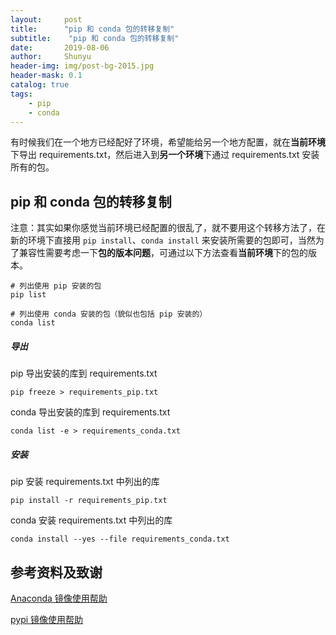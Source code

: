 ```yaml
---
layout:     post
title:      "pip 和 conda 包的转移复制"
subtitle:    "pip 和 conda 包的转移复制"
date:       2019-08-06
author:     Shunyu
header-img: img/post-bg-2015.jpg
header-mask: 0.1
catalog: true
tags:
    - pip
    - conda
---
```




有时候我们在一个地方已经配好了环境，希望能给另一个地方配置，就在**当前环境**下导出 requirements.txt，然后进入到**另一个环境**下通过 requirements.txt 安装所有的包。



## pip 和 conda 包的转移复制

注意：其实如果你感觉当前环境已经配置的很乱了，就不要用这个转移方法了，在新的环境下直接用 `pip install`、`conda install` 来安装所需要的包即可，当然为了兼容性需要考虑一下**包的版本问题**，可通过以下方法查看**当前环境**下的包的版本。

```
# 列出使用 pip 安装的包
pip list

# 列出使用 conda 安装的包（貌似也包括 pip 安装的）
conda list
```



##### 导出

pip 导出安装的库到 requirements.txt

```
pip freeze > requirements_pip.txt
```

conda 导出安装的库到 requirements.txt

```
conda list -e > requirements_conda.txt
```



##### 安装

pip 安装 requirements.txt 中列出的库

```
pip install -r requirements_pip.txt
```


conda 安装 requirements.txt 中列出的库

```
conda install --yes --file requirements_conda.txt
```



## 参考资料及致谢

[Anaconda 镜像使用帮助](https://mirrors.tuna.tsinghua.edu.cn/help/anaconda/)

[pypi 镜像使用帮助](https://mirrors.tuna.tsinghua.edu.cn/help/pypi/)

